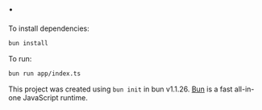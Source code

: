 # .

To install dependencies:

```bash
bun install
```

To run:

```bash
bun run app/index.ts
```

This project was created using `bun init` in bun v1.1.26. [Bun](https://bun.sh) is a fast all-in-one JavaScript runtime.
